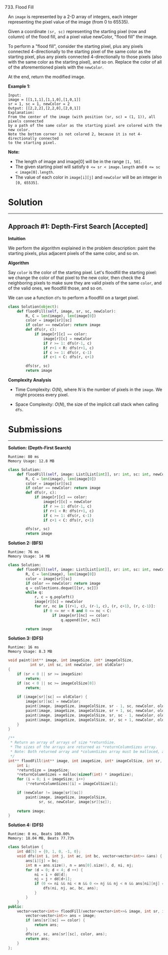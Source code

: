 733. Flood Fill

An `image` is represented by a 2-D array of integers, each integer representing the pixel value of the image (from 0 to 65535).

Given a coordinate `(sr, sc)` representing the starting pixel (row and column) of the flood fill, and a pixel value newColor, "flood fill" the image.

To perform a "flood fill", consider the starting pixel, plus any pixels connected 4-directionally to the starting pixel of the same color as the starting pixel, plus any pixels connected 4-directionally to those pixels (also with the same color as the starting pixel), and so on. Replace the color of all of the aforementioned pixels with the `newColor`.

At the end, return the modified image.

**Example 1:**
```
Input: 
image = [[1,1,1],[1,1,0],[1,0,1]]
sr = 1, sc = 1, newColor = 2
Output: [[2,2,2],[2,2,0],[2,0,1]]
Explanation: 
From the center of the image (with position (sr, sc) = (1, 1)), all pixels connected 
by a path of the same color as the starting pixel are colored with the new color.
Note the bottom corner is not colored 2, because it is not 4-directionally connected
to the starting pixel.
```

**Note:**

* The length of image and image[0] will be in the range `[1, 50]`.
* The given starting pixel will satisfy `0 <= sr < image.length` and `0 <= sc < image[0].length`.
* The value of each color in `image[i][j]` and `newColor` will be an integer in `[0, 65535]`.

# Solution
---
## Approach #1: Depth-First Search [Accepted]
**Intuition**

We perform the algorithm explained in the problem description: paint the starting pixels, plus adjacent pixels of the same color, and so on.

**Algorithm**

Say `color` is the color of the starting pixel. Let's floodfill the starting pixel: we change the color of that pixel to the new color, then check the 4 neighboring pixels to make sure they are valid pixels of the same `color`, and of the valid ones, we floodfill those, and so on.

We can use a function `dfs` to perform a floodfill on a target pixel.

```python
class Solution(object):
    def floodFill(self, image, sr, sc, newColor):
        R, C = len(image), len(image[0])
        color = image[sr][sc]
        if color == newColor: return image
        def dfs(r, c):
            if image[r][c] == color:
                image[r][c] = newColor
                if r >= 1: dfs(r-1, c)
                if r+1 < R: dfs(r+1, c)
                if c >= 1: dfs(r, c-1)
                if c+1 < C: dfs(r, c+1)

        dfs(sr, sc)
        return image
```

**Complexity Analysis**

* Time Complexity: $O(N)$, where $N$ is the number of pixels in the `image`. We might process every pixel.

* Space Complexity: $O(N)$, the size of the implicit call stack when calling `dfs`.

# Submissions
---
**Solution: (Depth-First Search)**
```
Runtime: 80 ms
Memory Usage: 12.8 MB
```
```python
class Solution:
    def floodFill(self, image: List[List[int]], sr: int, sc: int, newColor: int) -> List[List[int]]:
        R, C = len(image), len(image[0])
        color = image[sr][sc]
        if color == newColor: return image
        def dfs(r, c):
            if image[r][c] == color:
                image[r][c] = newColor
                if r >= 1: dfs(r-1, c)
                if r+1 < R: dfs(r+1, c)
                if c >= 1: dfs(r, c-1)
                if c+1 < C: dfs(r, c+1)

        dfs(sr, sc)
        return image
```

**Solution 2: (BFS)**
```
Runtime: 76 ms
Memory Usage: 14 MB
```
```python
class Solution:
    def floodFill(self, image: List[List[int]], sr: int, sc: int, newColor: int) -> List[List[int]]:
        R, C = len(image), len(image[0])
        color = image[sr][sc]
        if color == newColor: return image
        q = collections.deque([[sr, sc]])
        while q:
            r, c = q.popleft()
            image[r][c] = newColor
            for nr, nc in [(r+1, c), (r-1, c), (r, c+1), (r, c-1)]:
                if 0 <= nr < R and 0 <= nc < C:
                    if image[nr][nc] == color:
                        q.append([nr, nc])

        return image
```
 
**Solution 3: (DFS)**
```
Runtime: 16 ms
Memory Usage: 8.3 MB
```
```c
void paint(int** image, int imageSize, int* imageColSize,
          int sr, int sc, int newColor, int oldColor)
{
    if (sr < 0 || sr >= imageSize)
        return;
    if (sc < 0 || sc >= imageColSize[0])
        return;
    
    if (image[sr][sc] == oldColor) {
        image[sr][sc] = newColor;
        paint(image, imageSize, imageColSize, sr - 1, sc, newColor, oldColor);
        paint(image, imageSize, imageColSize, sr + 1, sc, newColor, oldColor);
        paint(image, imageSize, imageColSize, sr, sc - 1, newColor, oldColor);
        paint(image, imageSize, imageColSize, sr, sc + 1, newColor, oldColor);
    }
}

/**
 * Return an array of arrays of size *returnSize.
 * The sizes of the arrays are returned as *returnColumnSizes array.
 * Note: Both returned array and *columnSizes array must be malloced, assume caller calls free().
 */
int** floodFill(int** image, int imageSize, int* imageColSize, int sr, int sc, int newColor, int* returnSize, int** returnColumnSizes){
    int i;
    *returnSize = imageSize;
    *returnColumnSizes = malloc(sizeof(int) * imageSize);
    for (i = 0; i < imageSize; i++)
        (*returnColumnSizes)[i] = imageColSize[i];

    if (newColor != image[sr][sc])
        paint(image, imageSize, imageColSize,
              sr, sc, newColor, image[sr][sc]);
    
    return image;
}
```

**Solution 4: (DFS)**
```
Runtime: 0 ms, Beats 100.00%
Memory: 18.04 MB, Beats 77.73%
```
```c++
class Solution {
    int dd[5] = {0, 1, 0, -1, 0};
    void dfs(int i, int j, int ac, int bc, vector<vector<int>> &ans) {
        ans[i][j] = bc;
        int m = ans.size(), n = ans[0].size(), d, ni, nj;
        for (d = 0; d < 4; d ++) {
            ni = i + dd[d];
            nj = j + dd[d+1];
            if (0 <= ni && ni < m && 0 <= nj && nj < n && ans[ni][nj] == ac) {
                dfs(ni, nj, ac, bc, ans);
            }
        } 
    }
public:
    vector<vector<int>> floodFill(vector<vector<int>>& image, int sr, int sc, int color) {
        vector<vector<int>> ans = image;
        if (ans[sr][sc] == color) {
            return ans;
        }
        dfs(sr, sc, ans[sr][sc], color, ans);
        return ans;
    }
};
```

